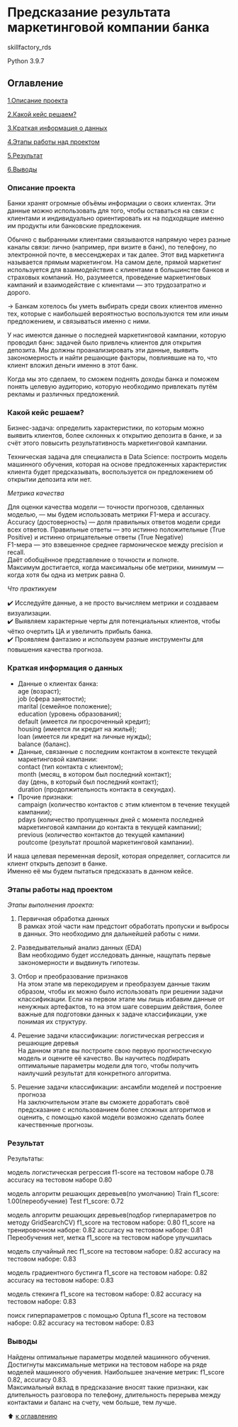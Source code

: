 # Предсказание результата маркетинговой компании банка

skillfactory_rds

Python 3.9.7

## Оглавление
[1.Описание проекта](https://github.com/PavelNovikov888/practical_work/tree/master/%20%D0%9F%D1%80%D0%B5%D0%B4%D1%81%D0%BA%D0%B0%D0%B7%D0%B0%D0%BD%D0%B8%D0%B5%20%D1%80%D0%B5%D0%B9%D1%82%D0%B8%D0%BD%D0%B3%D0%B0%20%D0%BE%D1%82%D0%B5%D0%BB%D1%8F%20%D0%BD%D0%B0%20Booking.com#%D0%BE%D0%BF%D0%B8%D1%81%D0%B0%D0%BD%D0%B8%D0%B5-%D0%BF%D1%80%D0%BE%D0%B5%D0%BA%D1%82%D0%B0)

[2.Какой кейс решаем?](https://github.com/PavelNovikov888/practical_work/tree/master/%20%D0%9F%D1%80%D0%B5%D0%B4%D1%81%D0%BA%D0%B0%D0%B7%D0%B0%D0%BD%D0%B8%D0%B5%20%D1%80%D0%B5%D0%B9%D1%82%D0%B8%D0%BD%D0%B3%D0%B0%20%D0%BE%D1%82%D0%B5%D0%BB%D1%8F%20%D0%BD%D0%B0%20Booking.com#%D0%BA%D0%B0%D0%BA%D0%BE%D0%B9-%D0%BA%D0%B5%D0%B9%D1%81-%D1%80%D0%B5%D1%88%D0%B0%D0%B5%D0%BC)

[3.Краткая информация о данных](https://github.com/PavelNovikov888/practical_work/tree/master/%20%D0%9F%D1%80%D0%B5%D0%B4%D1%81%D0%BA%D0%B0%D0%B7%D0%B0%D0%BD%D0%B8%D0%B5%20%D1%80%D0%B5%D0%B9%D1%82%D0%B8%D0%BD%D0%B3%D0%B0%20%D0%BE%D1%82%D0%B5%D0%BB%D1%8F%20%D0%BD%D0%B0%20Booking.com#%D0%BA%D1%80%D0%B0%D1%82%D0%BA%D0%B0%D1%8F-%D0%B8%D0%BD%D1%84%D0%BE%D1%80%D0%BC%D0%B0%D1%86%D0%B8%D1%8F-%D0%BE-%D0%B4%D0%B0%D0%BD%D0%BD%D1%8B%D1%85)

[4.Этапы работы над проектом](https://github.com/PavelNovikov888/practical_work/tree/master/%20%D0%9F%D1%80%D0%B5%D0%B4%D1%81%D0%BA%D0%B0%D0%B7%D0%B0%D0%BD%D0%B8%D0%B5%20%D1%80%D0%B5%D0%B9%D1%82%D0%B8%D0%BD%D0%B3%D0%B0%20%D0%BE%D1%82%D0%B5%D0%BB%D1%8F%20%D0%BD%D0%B0%20Booking.com#%D1%8D%D1%82%D0%B0%D0%BF%D1%8B-%D1%80%D0%B0%D0%B1%D0%BE%D1%82%D1%8B-%D0%BD%D0%B0%D0%B4-%D0%BF%D1%80%D0%BE%D0%B5%D0%BA%D1%82%D0%BE%D0%BC) 

[5.Результат](https://github.com/PavelNovikov888/practical_work/tree/master/%20%D0%9F%D1%80%D0%B5%D0%B4%D1%81%D0%BA%D0%B0%D0%B7%D0%B0%D0%BD%D0%B8%D0%B5%20%D1%80%D0%B5%D0%B9%D1%82%D0%B8%D0%BD%D0%B3%D0%B0%20%D0%BE%D1%82%D0%B5%D0%BB%D1%8F%20%D0%BD%D0%B0%20Booking.com#%D1%80%D0%B5%D0%B7%D1%83%D0%BB%D1%8C%D1%82%D0%B0%D1%82)

[6.Выводы](https://github.com/PavelNovikov888/practical_work/tree/master/%20%D0%9F%D1%80%D0%B5%D0%B4%D1%81%D0%BA%D0%B0%D0%B7%D0%B0%D0%BD%D0%B8%D0%B5%20%D1%80%D0%B5%D0%B9%D1%82%D0%B8%D0%BD%D0%B3%D0%B0%20%D0%BE%D1%82%D0%B5%D0%BB%D1%8F%20%D0%BD%D0%B0%20Booking.com#%D0%B2%D1%8B%D0%B2%D0%BE%D0%B4%D1%8B)


### Описание проекта
Банки хранят огромные объёмы информации о своих клиентах. Эти данные можно использовать для того, чтобы оставаться на связи с клиентами и индивидуально ориентировать их на подходящие именно им продукты или банковские предложения.

Обычно с выбранными клиентами связываются напрямую через разные каналы связи: лично (например, при визите в банк), по телефону, по электронной почте, в мессенджерах и так далее. Этот вид маркетинга называется прямым маркетингом. На самом деле, прямой маркетинг используется для взаимодействия с клиентами в большинстве банков и страховых компаний. Но, разумеется, проведение маркетинговых кампаний и взаимодействие с клиентами — это трудозатратно и дорого.

→ Банкам хотелось бы уметь выбирать среди своих клиентов именно тех, которые с наибольшей вероятностью воспользуются тем или иным предложением, и связываться именно с ними.

У нас имеются данные о последней маркетинговой кампании, которую проводил банк: задачей было привлечь клиентов для открытия депозита. Мы должны проанализировать эти данные, выявить закономерность и найти решающие факторы, повлиявшие на то, что клиент вложил деньги именно в этот банк. 

Когда мы это сделаем, то сможем поднять доходы банка и поможем понять целевую аудиторию, которую необходимо привлекать путём рекламы и различных предложений.

### Какой кейс решаем?

Бизнес-задача: определить характеристики, по которым можно выявить клиентов, более склонных к открытию депозита в банке, и за счёт этого повысить результативность маркетинговой кампании.

Техническая задача для специалиста в Data Science: построить модель машинного обучения, которая на основе предложенных характеристик клиента будет предсказывать, воспользуется он предложением об открытии депозита или нет.
 
*Метрика качества*

Для оценки качества модели — точности прогнозов, сделанных моделью, — мы будем использовать метрики F1-мера и accuracy.   
Accuracy (достоверность) — доля правильных ответов модели среди всех ответов. Правильные ответы — это истинно положительные (True Positive) и истинно отрицательные ответы (True Negative)  
F1-мера — это взвешенное среднее гармоническое между precision и recall.  
Даёт обобщённое представление о точности и полноте.  
Максимум достигается, когда максимальны обе метрики, минимум — когда хотя бы одна из метрик равна 0.  

*Что практикуем*

✔️ Исследуйте данные, а не просто вычисляем метрики и создаваем визуализации.  
✔️ Выявляем характерные черты для потенциальных клиентов, чтобы чётко очертить ЦА и увеличить прибыль банка.  
✔️ Проявляем фантазию и используем разные инструменты для повышения качества прогноза.  

### Краткая информация о данных

- Данные о клиентах банка:  
  age (возраст);  
  job (сфера занятости);  
  marital (семейное положение);  
  education (уровень образования);  
  default (имеется ли просроченный кредит);  
  housing (имеется ли кредит на жильё);  
  loan (имеется ли кредит на личные нужды);  
  balance (баланс).  
- Данные, связанные с последним контактом в контексте текущей маркетинговой кампании:  
  contact (тип контакта с клиентом);  
  month (месяц, в котором был последний контакт);  
  day (день, в который был последний контакт);  
  duration (продолжительность контакта в секундах).  
- Прочие признаки:  
  campaign (количество контактов с этим клиентом в течение текущей кампании);  
  pdays (количество пропущенных дней с момента последней маркетинговой кампании до контакта в текущей кампании);  
  previous (количество контактов до текущей кампании)  
  poutcome (результат прошлой маркетинговой кампании). 

И наша целевая переменная deposit, которая определяет, согласится ли клиент открыть депозит в банке.  
Именно её мы будем пытаться предсказать в данном кейсе.  

### Этапы работы над проектом

*Этапы выполнения проекта:*

1. Первичная обработка данных  
В рамках этой части нам предстоит обработать пропуски и выбросы в данных. Это необходимо для дальнейшей работы с ними.  

2. Разведывательный анализ данных (EDA)  
Вам необходимо будет исследовать данные, нащупать первые закономерности и выдвинуть гипотезы.  

3. Отбор и преобразование признаков  
На этом этапе мв перекодируем и преобразуем данные таким образом, чтобы их можно было использовать при решении задачи классификации. Если на первом этапе мы лишь избавим данные от ненужных артефактов, то на этом шаге совершим действия, более важные для подготовки данных к задаче классификации, уже понимая их структуру.  

4. Решение задачи классификации: логистическая регрессия и решающие деревья  
На данном этапе вы построите свою первую прогностическую модель и оцените её качество. Вы научитесь подбирать оптимальные параметры модели для того, чтобы получить наилучший результат для конкретного алгоритма.  

5. Решение задачи классификации: ансамбли моделей и построение прогноза  
На заключительном этапе вы сможете доработать своё предсказание с использованием более сложных алгоритмов и оценить, с помощью какой модели возможно сделать более качественные прогнозы. 

### Результат

Результаты:

модель логистическая регрессия
f1-score на тестовом наборе 0.78
accuracy на тестовом наборе 0.80

модель алгоритм решающих деревьев(по умолчанию)
Train f1_score: 1.00(переобучение)
Test f1_score: 0.72

модель алгоритм решающих деревьев(подбор гиперпараметров по методу GridSearchCV)
f1_score на тестовом наборе: 0.80
f1_score на тренировочном наборе: 0.82
accuracy на тестовом наборе: 0.81
Переобучения нет, метка f1_score на тестовом наборе улучшилась

модель случайный лес
f1_score на тестовом наборе: 0.82
accuracy на тестовом наборе: 0.83

модель градиентного бустинга
f1_score на тестовом наборе: 0.82
accuracy на тестовом наборе: 0.83

модель стекинга
f1_score на тестовом наборе: 0.82
accuracy на тестовом наборе: 0.83

поиск гиперпараметров с помощью Optuna
f1_score на тестовом наборе: 0.82
accuracy на тестовом наборе: 0.83

### Выводы
Найдены оптимальные параметры моделей машинного обучения.  
Достигнуты максимальные метрики на тестовом наборе на ряде моделей машинного обучения. 
Наибольшее значение метрик: f1_score 0.82, accuracy 0.83.  
Максимальный вклад в предсказание вносят такие признаки, как длительность разговора по телефону, длительность перерыва между контактами и баланс на счету, чем больше, тем лучше.  


:arrow_up: [к оглавлению](https://github.com/PavelNovikov888/practical_work/tree/master/%20%D0%9F%D1%80%D0%B5%D0%B4%D1%81%D0%BA%D0%B0%D0%B7%D0%B0%D0%BD%D0%B8%D0%B5%20%D1%80%D0%B5%D0%B9%D1%82%D0%B8%D0%BD%D0%B3%D0%B0%20%D0%BE%D1%82%D0%B5%D0%BB%D1%8F%20%D0%BD%D0%B0%20Booking.com#%D0%BE%D0%B3%D0%BB%D0%B0%D0%B2%D0%BB%D0%B5%D0%BD%D0%B8%D0%B5)

